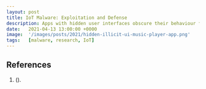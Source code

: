```yaml
---
layout: post
title: IoT Malware: Exploitation and Defense
description: Apps with hidden user interfaces obscure their behaviour from the vetting teams of the app stores they target and from users unaware of the secret functionality. Those who are aware...
date:   2021-04-13 13:00:00 +0000
image:  '/images/posts/2021/hidden-illicit-ui-music-player-app.png'
tags:   [malware, research, IoT]
---
```


<style>p { text-align: justify; }</style>



## References

<ol>
<li id="1"> ()<i></i><a href="" target="_blank"></a>.</li>
</ol>